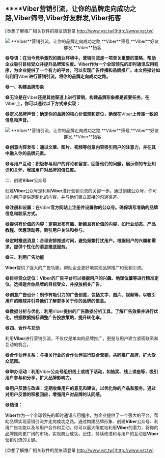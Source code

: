 ## ****Viber**营销引流，让你的品牌走向成功之路,**Viber**筛号,**Viber**好友群发,**Viber**拓客**

[😍想了解推广相关软件的朋友请登录 http://www.vst.tw](http://www.vst.tw)

 <center><img src="https://vst.tw/MP4/tuiguang/png/0.png" alt="**Viber**营销引流，让你的品牌走向成功之路,**Viber**筛号,**Viber**好友群发,**Viber**拓客"></center>

**😄导语：在当今竞争激烈的商业环境中，营销引流是一项至关重要的策略，帮助企业吸引目标受众并提升品牌知名度。**Viber**作为一个全球领先的即时通讯应用程序，为企业提供了一个有力的平台，可以实现广告传播和品牌推广。本文将探讨如何利用**Viber**进行营销引流，将你的品牌走向成功之路。**

**😄一、构建品牌形象**

**😄无论是在**Viber**还是其他渠道上进行营销，构建品牌形象都是首要任务。在**Viber**上，你可以通过以下方式来实现：**

**😄定义品牌声音：确定你的品牌的核心价值观和定位，确保在**Viber**上传递一致的信息和声音。**

 <center><img src="https://vst.tw/MP4/tuiguang/png/0.png" alt="**Viber**营销引流，让你的品牌走向成功之路,**Viber**筛号,**Viber**好友群发,**Viber**拓客"></center>

**😄创意内容发布：通过文章、图片、视频等创意内容吸引用户的注意力，并在其中融入你的品牌元素。**

**😄与用户互动：积极参与用户的评论和留言，回答他们的问题，展示你的专业知识和关怀，增加用户对品牌的信任度。**

二、创建**Viber**公众号

创建**Viber**公众号是利用**Viber**进行营销引流的关键一步。通过创建公众号，你可以向用户提供定制化的内容，并与他们建立直接的沟通渠道。

**😄注册和设置：在**Viber**官方网站上注册并设置你的公众号。确保填写准确的品牌信息和联系方式。**

**😄提供有价值的内容：定期发布有趣、新颖且有价值的内容，如行业动态、产品教程、优惠活动等，吸引用户关注和参与。**

**😄定时推送消息：合理安排推送时间，避免频繁打扰用户。根据用户的兴趣和需求，提供个性化的消息推送服务。**

**😄三、利用广告功能**

**Viber**提供了强大的广告功能，帮助企业更好地实现品牌推广和营销引流。

**😄目标受众定位：**Viber**的广告平台可以根据用户的兴趣、地理位置等进行精准定位。选择适合你品牌的目标受众，并投放相关广告。**

**😄创意广告设计：制作有吸引力的广告创意，包括文字、图片、视频等，以吸引用户的眼球并引导他们了解更多关于你的品牌的信息。**

**😄数据分析与优化：利用**Viber**提供的广告数据分析工具，了解广告效果并进行优化。根据数据指标调整广告投放策略，提升转化率。**

**😄四、合作与互动**

利用**Viber**进行营销引流，不仅仅是单向的品牌推广，更是与用户建立紧密联系和互动的机会。

**😄合作伙伴关系：与相关行业的合作伙伴进行联合营销，共同推广品牌，扩大受众范围。**

**😄举办活动：利用**Viber**公众号组织线上或线下活动，如抽奖、线上讲座等，吸引用户参与和分享，扩大品牌影响力。**

**😄用户反馈与改进：定期收集用户的意见和建议，以优化你的产品和服务。通过对用户反馈的积极回应，增强用户对品牌的认同感。**

**😄结语：**

**Viber**作为一个全球领先的即时通讯应用程序，为企业提供了一个强大的平台，帮助品牌实现营销引流并走向成功之路。通过构建品牌形象、创建**Viber**公众号、利用广告功能以及与用户合作和互动，你可以最大限度地利用**Viber**的潜力，将你的品牌推向更广阔的市场，实现商业成功。记住，持续改进和与用户的互动是**Viber**营销引流的关键。

[😍想了解推广相关软件的朋友请登录 http://www.vst.tw](http://www.vst.tw)



